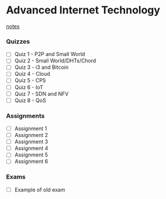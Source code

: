 # Advanced Internet Technology

[notes](notes.md)

### Quizzes
- [ ] Quiz 1 - P2P and Small World
- [ ] Quiz 2 - Small World/DHTs/Chord
- [ ] Quiz 3 - i3 and Bitcoin
- [ ] Quiz 4 - Cloud
- [ ] Quiz 5 - CPS
- [ ] Quiz 6 - IoT
- [ ] Quiz 7 - SDN and NFV
- [ ] Quiz 8 - QoS

### Assignments
- [ ] Assignment 1
- [ ] Assignment 2
- [ ] Assignment 3
- [ ] Assignment 4
- [ ] Assignment 5
- [ ] Assignment 6

### Exams
- [ ] Example of old exam